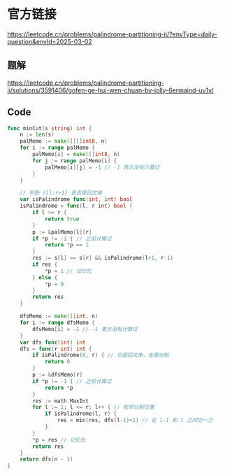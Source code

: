 # 官方链接

https://leetcode.cn/problems/palindrome-partitioning-ii/?envType=daily-question&envId=2025-03-02



## 题解

https://leetcode.cn/problems/palindrome-partitioning-ii/solutions/3591406/gofen-ge-hui-wen-chuan-by-jolly-6ermaind-uv1v/





## Code

```go
func minCut(s string) int {
    n := len(s)
    palMemo := make([][]int8, n)
    for i := range palMemo {
        palMemo[i] = make([]int8, n)
        for j := range palMemo[i] {
            palMemo[i][j] = -1 // -1 表示没有计算过
        }
    }

    // 判断 s[l:r+1] 是否是回文串
    var isPalindrome func(int, int) bool
    isPalindrome = func(l, r int) bool {
        if l >= r {
            return true
        }
        p := &palMemo[l][r]
        if *p != -1 { // 之前计算过
            return *p == 1
        }
        res := s[l] == s[r] && isPalindrome(l+1, r-1)
        if res {
            *p = 1 // 记忆化
        } else {
            *p = 0
        }
        return res
    }

    dfsMemo := make([]int, n)
    for i := range dfsMemo {
        dfsMemo[i] = -1 // -1 表示没有计算过
    }
    var dfs func(int) int
    dfs = func(r int) int {
        if isPalindrome(0, r) { // 已是回文串，无需分割
            return 0
        }
        p := &dfsMemo[r]
        if *p != -1 { // 之前计算过
            return *p
        }
        res := math.MaxInt
        for l := 1; l <= r; l++ { // 枚举分割位置
            if isPalindrome(l, r) {
                res = min(res, dfs(l-1)+1) // 在 l-1 和 l 之间切一刀
            }
        }
        *p = res // 记忆化
        return res
    }
    return dfs(n - 1)
}
```

